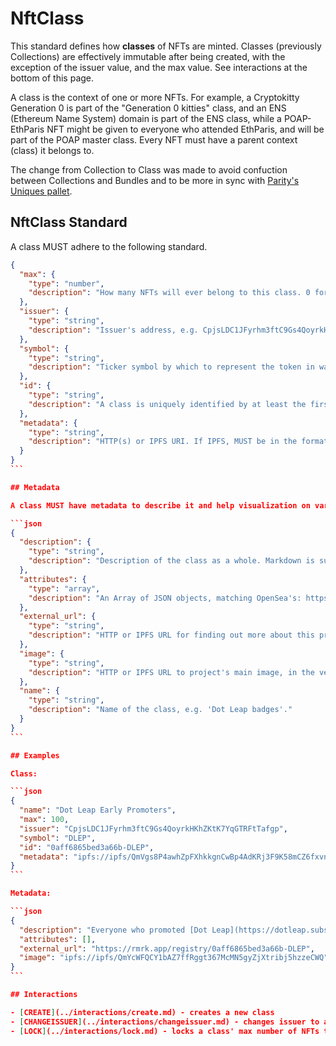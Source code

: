 # NftClass

This standard defines how **classes** of NFTs are minted. Classes (previously Collections) are
effectively immutable after being created, with the exception of the issuer value, and the max
value. See interactions at the bottom of this page.

A class is the context of one or more NFTs. For example, a Cryptokitty Generation 0 is part of the
"Generation 0 kitties" class, and an ENS (Ethereum Name System) domain is part of the ENS class,
while a POAP-EthParis NFT might be given to everyone who attended EthParis, and will be part of the
POAP master class. Every NFT must have a parent context (class) it belongs to.

The change from Collection to Class was made to avoid confuction between Collections and Bundles and
to be more in sync with
[Parity's Uniques pallet](https://github.com/paritytech/substrate/tree/master/frame/uniques).

## NftClass Standard

A class MUST adhere to the following standard.

````json
{
  "max": {
    "type": "number",
    "description": "How many NFTs will ever belong to this class. 0 for infinite."
  },
  "issuer": {
    "type": "string",
    "description": "Issuer's address, e.g. CpjsLDC1JFyrhm3ftC9Gs4QoyrkHKhZKtK7YqGTRFtTafgp. Can be address different from minter to assign ownership to other entity on creation."
  },
  "symbol": {
    "type": "string",
    "description": "Ticker symbol by which to represent the token in wallets and UIs, e.g. ZOMB"
  },
  "id": {
    "type": "string",
    "description": "A class is uniquely identified by at least the first four and last four bytes of the original issuer's pubkey, combined with the symbol through a dash `-`. This prevents anyone but the issuer from reusing the symbol, and prevents trading of fake NFTs with the same symbol. Example ID: 0aff6865bed3a66b-ZOMB."
  },
  "metadata": {
    "type": "string",
    "description": "HTTP(s) or IPFS URI. If IPFS, MUST be in the format of ipfs://ipfs/HASH"
  }
}
```                                                                                        |

## Metadata

A class MUST have metadata to describe it and help visualization on various platforms.

```json
{
  "description": {
    "type": "string",
    "description": "Description of the class as a whole. Markdown is supported."
  },
  "attributes": {
    "type": "array",
    "description": "An Array of JSON objects, matching OpenSea's: https://docs.opensea.io/docs/metadata-standards#section-attributes"
  },
  "external_url": {
    "type": "string",
    "description": "HTTP or IPFS URL for finding out more about this project. If IPFS, MUST be in the format of ipfs://ipfs/HASH"
  },
  "image": {
    "type": "string",
    "description": "HTTP or IPFS URL to project's main image, in the vein of og:image. If IPFS, MUST be in the format of ipfs://ipfs/HASH"
  },
  "name": {
    "type": "string",
    "description": "Name of the class, e.g. 'Dot Leap badges'."
  }
}
```

## Examples

Class:

```json
{
  "name": "Dot Leap Early Promoters",
  "max": 100,
  "issuer": "CpjsLDC1JFyrhm3ftC9Gs4QoyrkHKhZKtK7YqGTRFtTafgp",
  "symbol": "DLEP",
  "id": "0aff6865bed3a66b-DLEP",
  "metadata": "ipfs://ipfs/QmVgs8P4awhZpFXhkkgnCwBp4AdKRj3F9K58mCZ6fxvn3j"
}
```

Metadata:

```json
{
  "description": "Everyone who promoted [Dot Leap](https://dotleap.substack.com) via the in-email Tweet link is eligible.",
  "attributes": [],
  "external_url": "https://rmrk.app/registry/0aff6865bed3a66b-DLEP",
  "image": "ipfs://ipfs/QmYcWFQCY1bAZ7ffRggt367McMN5gyZjXtribj5hzzeCWQ"
}
```

## Interactions

- [CREATE](../interactions/create.md) - creates a new class
- [CHANGEISSUER](../interactions/changeissuer.md) - changes issuer to another address
- [LOCK](../interactions/lock.md) - locks a class' max number of NFTs to the current number of elements
````
